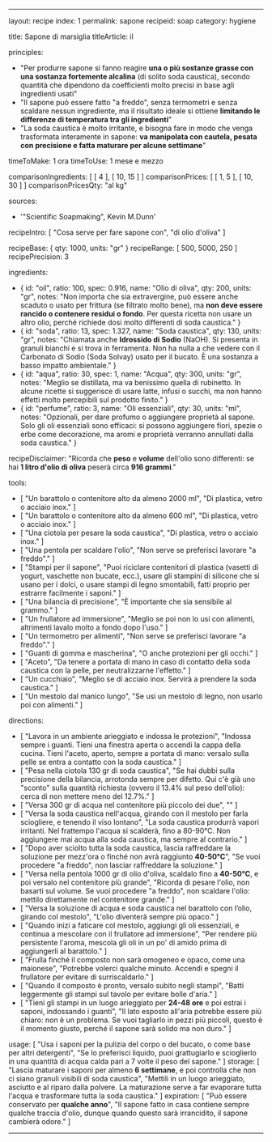---

layout: recipe
index: 1
permalink: sapone
recipeid: soap
category: hygiene

title: Sapone di marsiglia
titleArticle: il

principles:
  - "Per produrre sapone si fanno reagire <strong>una o più sostanze grasse con una sostanza fortemente alcalina</strong> (di solito soda caustica), secondo quantità che dipendono da coefficienti molto precisi in base agli ingredienti usati"
  - "Il sapone può essere fatto &quot;a freddo&quot;, senza termometri e senza scaldare nessun ingrediente, ma il risultato ideale si ottiene <strong>limitando le differenze di temperatura tra gli ingredienti</strong>"
  - "La soda caustica è molto irritante, e bisogna fare in modo che venga trasformata interamente in sapone: <strong>va manipolata con cautela, pesata con precisione e fatta maturare per alcune settimane</strong>"

timeToMake: 1 ora
timeToUse: 1 mese e mezzo

comparisonIngredients: [ [ 4 ], [ 10, 15 ] ]
comparisonPrices: [ [ 1, 5 ], [ 10, 30 ] ]
comparisonPricesQty: "al kg"

sources:
  - '"Scientific Soapmaking", Kevin M.Dunn'

recipeIntro: [ "Cosa serve per fare sapone con", "di olio d'oliva" ]

recipeBase: { qty: 1000, units: "gr" }
recipeRange: [ 500, 5000, 250 ]
recipePrecision: 3

ingredients:
  - { id: "oil",
      ratio: 100,
      spec: 0.916,
      name: "Olio di oliva",
      qty: 200,
      units: "gr",
      notes: "Non importa che sia extravergine, può essere anche scaduto o usato per frittura (se filtrato molto bene), ma <strong>non deve essere rancido o contenere residui o fondo</strong>. Per questa ricetta non usare un altro olio, perché richiede dosi molto differenti di soda caustica." }
  - { id: "soda",
      ratio: 13,
      spec: 1.327,
      name: "Soda caustica",
      qty: 130,
      units: "gr",
      notes: "Chiamata anche <strong>Idrossido di Sodio</strong> (NaOH). Si presenta in granuli bianchi e si trova in ferramenta. Non ha nulla a che vedere con il Carbonato di Sodio (Soda Solvay) usato per il bucato. È una sostanza a basso impatto ambientale." }
  - { id: "aqua",
      ratio: 30,
      spec: 1,
      name: "Acqua",
      qty: 300,
      units: "gr",
      notes: "Meglio se distillata, ma va benissimo quella di rubinetto. In alcune ricette si suggerisce di usare latte, infusi o succhi, ma non hanno effetti molto percepibili sul prodotto finito." }
  - { id: "perfume",
      ratio: 3,
      name: "Oli essenziali",
      qty: 30,
      units: "ml",
      notes: "Opzionali, per dare profumo o aggiungere proprietà al sapone. Solo gli oli essenziali sono efficaci: si possono aggiungere fiori, spezie o erbe come decorazione, ma aromi e proprietà verranno annullati dalla soda caustica." }

recipeDisclaimer: "Ricorda che <strong>peso</strong> e <strong>volume</strong> dell'olio sono differenti: se hai <strong>1 litro d'olio di oliva</strong> peserà circa <strong>916 grammi</strong>."

tools:
  - [ "Un barattolo o contenitore alto da almeno <span class='qtyspan'><span data-qty='volume.oil' data-mult='2' data-prec='1'>2000</span> ml</span>", "Di plastica, vetro o acciaio inox." ]
  - [ "Un barattolo o contenitore alto da almeno <span class='qtyspan'><span data-qty='volume.aqua' data-mult='2' data-prec='1'>600</span> ml</span>", "Di plastica, vetro o acciaio inox." ]
  - [ "Una ciotola per pesare la soda caustica", "Di plastica, vetro o acciaio inox." ]
  - [ "Una pentola per scaldare l'olio", "Non serve se preferisci lavorare &quot;a freddo&quot;." ]
  - [ "Stampi per il sapone", "Puoi riciclare contenitori di plastica (vasetti di yogurt, vaschette non bucate, ecc.), usare gli stampini di silicone che si usano per i dolci, o usare stampi di legno smontabili, fatti proprio per estrarre facilmente i saponi." ]
  - [ "Una bilancia di precisione", "È importante che sia sensibile al grammo." ]
  - [ "Un frullatore ad immersione", "Meglio se poi non lo usi con alimenti, altrimenti lavalo molto a fondo dopo l'uso." ]
  - [ "Un termometro per alimenti", "Non serve se preferisci lavorare &quot;a freddo&quot;." ]
  - [ "Guanti di gomma e mascherina", "O anche protezioni per gli occhi." ]
  - [ "Aceto", "Da tenere a portata di mano in caso di contatto della soda caustica con la pelle, per neutralizzarne l'effetto." ]
  - [ "Un cucchiaio", "Meglio se di acciaio inox. Servirà a prendere la soda caustica." ]
  - [ "Un mestolo dal manico lungo", "Se usi un mestolo di legno, non usarlo poi con alimenti." ]

directions:
  - [ "Lavora in un ambiente arieggiato e indossa le protezioni", "Indossa sempre i guanti. Tieni una finestra aperta o accendi la cappa della cucina. Tieni l'aceto, aperto, sempre a portata di mano: versalo sulla pelle se entra a contatto con la soda caustica." ]
  - [ "Pesa nella ciotola <span class='qtyspan'><span data-qty='soda'>130</span> gr</span> di soda caustica", "Se hai dubbi sulla precisione della bilancia, arrotonda sempre per difetto. Qui c'è già uno &quot;sconto&quot; sulla quantità richiesta (ovvero il 13.4% sul peso dell'olio): cerca di non mettere meno del 12.7%." ]
  - [ "Versa <span class='qtyspan'><span data-qty='aqua'>300</span> gr</span> di acqua nel contenitore più piccolo dei due", "" ]
  - [ "Versa la soda caustica nell'acqua, girando con il mestolo per farla sciogliere, e tenendo il viso lontano", "La soda caustica produrrà vapori irritanti. Nel frattempo l'acqua si scalderà, fino a 80-90°C. Non aggiungere mai acqua alla soda caustica, ma sempre al contrario." ]
  - [ "Dopo aver sciolto tutta la soda caustica, lascia raffreddare la soluzione per mezz'ora o finché non avrà raggiunto <strong>40-50°C</strong>", "Se vuoi procedere &quot;a freddo&quot;, non lasciar raffreddare la soluzione." ]
  - [ "Versa nella pentola <span class='qtyspan'><span data-qty='oil'>1000</span> gr</span> di olio d'oliva, scaldalo fino a <strong>40-50°C</strong>, e poi versalo nel contenitore più grande", "Ricorda di pesare l'olio, non basarti sul volume. Se vuoi procedere &quot;a freddo&quot;, non scaldare l'olio: mettilo direttamente nel contenitore grande." ]
  - [ "Versa la soluzione di acqua e soda caustica nel barattolo con l’olio, girando col mestolo", "L'olio diventerà sempre più opaco." ]
  - [ "Quando inizi a faticare col mestolo, aggiungi gli oli essenziali, e continua a mescolare con il frullatore ad immersione", "Per rendere più persistente l'aroma, mescola gli oli in un po' di amido prima di aggiungerli al barattolo." ]
  - [ "Frulla finché il composto non sarà omogeneo e opaco, come una maionese", "Potrebbe volerci qualche minuto. Accendi e spegni il frullatore per evitare di surriscaldarlo." ]
  - [ "Quando il composto è pronto, versalo subito negli stampi", "Batti leggermente gli stampi sul tavolo per evitare bolle d'aria." ]
  - [ "Tieni gli stampi in un luogo arieggiato per <strong>24-48 ore</strong> e poi estrai i saponi, indossando i guanti", "Il lato esposto all'aria potrebbe essere  più chiaro: non è un problema. Se vuoi tagliarlo in pezzi più piccoli, questo è il momento giusto, perché il sapone sarà solido ma non duro." ]

usage: [ "Usa i saponi per la pulizia del corpo o del bucato, o come base per altri detergenti", "Se lo preferisci liquido, puoi grattugiarlo e scioglierlo in una quantità di acqua calda pari a 7 volte il peso del sapone." ]
storage: [ "Lascia maturare i saponi per almeno <strong>6 settimane</strong>, e poi controlla che non ci siano granuli visibili di soda caustica", "Mettili in un luogo arieggiato, asciutto e al riparo dalla polvere. La maturazione serve a far evaporare tutta l'acqua e trasformare tutta la soda caustica." ]
expiration: [ "Può essere conservato per <strong>qualche anno</strong>", "Il sapone fatto in casa contiene sempre qualche traccia d'olio, dunque quando questo sarà irrancidito, il sapone cambierà odore." ]

---